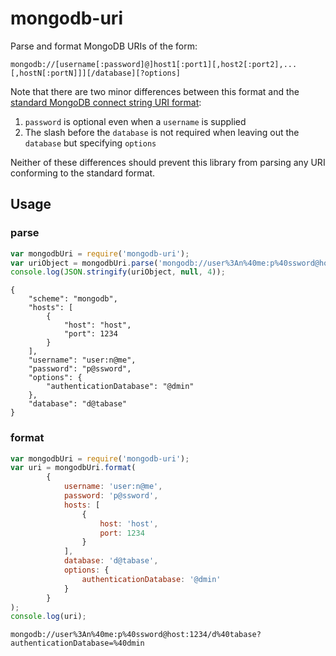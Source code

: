 # mongodb-uri

Parse and format MongoDB URIs of the form:

```
mongodb://[username[:password]@]host1[:port1][,host2[:port2],...[,hostN[:portN]]][/database][?options]
```

Note that there are two minor differences between this format and the
[standard MongoDB connect string URI format](http://docs.mongodb.org/manual/reference/connection-string/):

1. `password` is optional even when a `username` is supplied
2. The slash before the `database` is not required when leaving out the `database` but specifying `options`

Neither of these differences should prevent this library from parsing any URI conforming to the standard format.

## Usage

### parse

```javascript
var mongodbUri = require('mongodb-uri');
var uriObject = mongodbUri.parse('mongodb://user%3An%40me:p%40ssword@host:1234/d%40tabase?authenticationDatabase=%40dmin');
console.log(JSON.stringify(uriObject, null, 4));
```

```
{
    "scheme": "mongodb",
    "hosts": [
        {
            "host": "host",
            "port": 1234
        }
    ],
    "username": "user:n@me",
    "password": "p@ssword",
    "options": {
        "authenticationDatabase": "@dmin"
    },
    "database": "d@tabase"
}
```

### format

```javascript
var mongodbUri = require('mongodb-uri');
var uri = mongodbUri.format(
        {
            username: 'user:n@me',
            password: 'p@ssword',
            hosts: [
                {
                    host: 'host',
                    port: 1234
                }
            ],
            database: 'd@tabase',
            options: {
                authenticationDatabase: '@dmin'
            }
        }
);
console.log(uri);
```

```
mongodb://user%3An%40me:p%40ssword@host:1234/d%40tabase?authenticationDatabase=%40dmin
```
